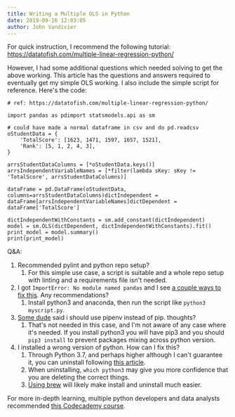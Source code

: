 ```yaml
---
title: Writing a Multiple OLS in Python
date: 2019-09-16 12:03:05
author: John Vandivier
---
```




<!-- wp:paragraph -->
<p>For quick instruction, I recommend the following tutorial: <a href=\"https://datatofish.com/multiple-linear-regression-python/\">https://datatofish.com/multiple-linear-regression-python/</a></p>
<!-- /wp:paragraph -->

<!-- wp:paragraph -->
<p>However, I had some additional questions which needed solving to get the above working. This article has the questions and answers required to eventually get my simple OLS working. I also include the simple script for reference. Here's the code:</p>
<!-- /wp:paragraph -->

<!-- wp:paragraph -->
<p><code># ref: https://datatofish.com/multiple-linear-regression-python/<br><br>import pandas as pdimport statsmodels.api as sm<br><br># could have made a normal dataframe in csv and do pd.readcsv<br>oStudentData = {<br>    'TotalScore': [1623, 1471, 1597, 1657, 1521],<br>    'Rank': [5, 1, 2, 4, 3],<br>}<br><br>arrsStudentDataColumns = [*oStudentData.keys()]<br>arrsIndependentVariableNames = [*filter(lambda sKey: sKey != 'TotalScore', arrsStudentDataColumns)]<br><br>dataFrame = pd.DataFrame(oStudentData, columns=arrsStudentDataColumns)dictIndependent = dataFrame[arrsIndependentVariableNames]dictDependent = dataFrame['TotalScore']<br><br>dictIndependentWithConstants = sm.add_constant(dictIndependent)<br>model = sm.OLS(dictDependent, dictIndependentWithConstants).fit()<br>print_model = model.summary()<br>print(print_model)</code></p>
<!-- /wp:paragraph -->

<!-- wp:paragraph -->
<p>Q&amp;A:</p>
<!-- /wp:paragraph -->

<!-- wp:list {\"ordered\":true} -->
<ol><li>Recommended pylint and python repo setup?<ol><li>For this simple use case, a script is suitable and a whole repo setup with linting and a requirements file isn't needed.</li></ol></li><li>I got <code>ImportError: No module named pandas</code> and I see <a href=\"https://stackoverflow.com/questions/33481974/importerror-no-module-named-pandas\">a couple ways to fix this</a>. Any recommendations?<ol><li>Install python3 and anaconda, then run the script like <code>python3 myscript.py</code>.</li></ol></li><li><a href=\"https://stackoverflow.com/questions/33751214/single-command-in-python-to-install-relevant-modules-from-a-package-json-like-fi\">Some dude</a> said i should use pipenv instead of pip. thoughts?<ol><li>That's not needed in this case, and I'm not aware of any case where it's needed. If you install python3 you will have pip3 and you should <code>pip3 install</code> to prevent packages mixing across python version.</li></ol></li><li>I installed a wrong version of python. How can I fix this?<ol><li>Through Python 3.7, and perhaps higher although I can't guarantee it, you can uninstall following <a rel=\"noreferrer noopener\" aria-label=\"this article (opens in a new tab)\" href=\"https://superuser.com/a/276843/859670\" target=\"_blank\">this article</a>.</li><li>When uninstalling, <code>which python3</code> may give you more confidence that you are deleting the correct things.</li><li><a href=\"https://stackoverflow.com/questions/3819449/how-to-uninstall-python-2-7-on-a-mac-os-x-10-6-4/3819829#3819829\">Using brew</a> will likely make install and uninstall much easier.</li></ol></li></ol>
<!-- /wp:list -->

<!-- wp:paragraph -->
<p>For more in-depth learning, multiple python developers and data analysts recommended <a href=\"https://www.codecademy.com/learn/machine-learning/modules/multiple-linear-regression\">this Codecademy course</a>.</p>
<!-- /wp:paragraph -->